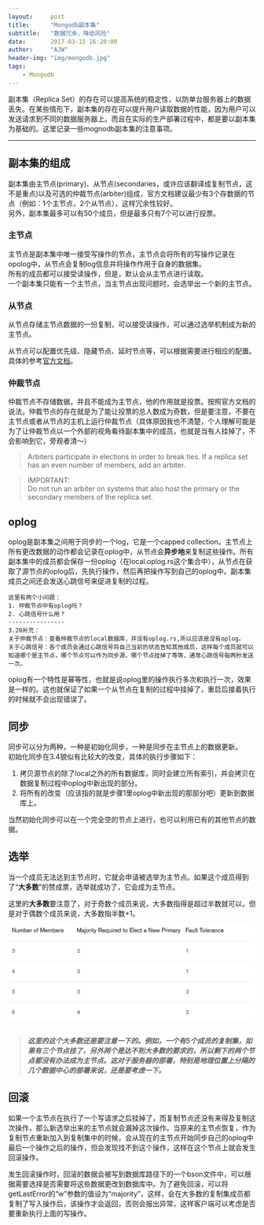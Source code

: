 ```yaml
---
layout:     post
title:      "Mongodb副本集"
subtitle:   "数据冗余，降低风险"
date:       2017-03-15 16:20:00
author:     "AJW"
header-img: "img/mongodb.jpg"
tags:
    - Mongodb
---
```


副本集（Replica Set）的存在可以提高系统的稳定性，以防单台服务器上的数据丢失。在某些情形下，副本集的存在可以提升用户读取数据的性能，因为用户可以发送请求到不同的数据服务器上。而且在实际的生产部署过程中，都是要以副本集为基础的。这里记录一些mognodb副本集的注意事项。

---

## 副本集的组成

副本集由主节点(primary)、从节点(secondaries，或许应该翻译成复制节点，这不是重点)以及可选的仲裁节点(arbiter)组成，官方文档建议最少有3个存数据的节点（例如：1个主节点，2个从节点），这样冗余性较好。  
另外，副本集最多可以有50个成员，但是最多只有7个可以进行投票。

### 主节点

主节点是副本集中唯一接受写操作的节点，主节点会将所有的写操作记录在opolog中，从节点会复制log信息并将操作作用于自身的数据集。  
所有的成员都可以接受读操作，但是，默认会从主节点进行读取。  
一个副本集只能有一个主节点，当主节点出现问题时，会选举出一个新的主节点。

### 从节点

从节点存储主节点数据的一份复制，可以接受读操作，可以通过选举机制成为新的主节点。

从节点可以配置优先级、隐藏节点、延时节点等，可以根据需要进行相应的配置。具体的参考[官方文档](https://docs.mongodb.com/manual/core/replica-set-secondary/)。

### 仲裁节点

仲裁节点不存储数据，并且不能成为主节点，他的作用就是投票。按照官方文档的说法，仲裁节点的存在就是为了能让投票的总人数成为奇数，但是要注意，不要在主节点或者从节点的主机上运行仲裁节点（具体原因我也不清楚，个人理解可能是为了让仲裁节点以一个外部的视角看待副本集中的成员，也就是当有人挂掉了，不会影响到它，旁观者清～）
>Arbiters participate in elections in order to break ties. If a replica set has an even number of members, add an arbiter.

>IMPORTANT:  
>Do not run an arbiter on systems that also host the primary or the secondary members of the replica set.

## oplog

oplog是副本集之间用于同步的一个log，它是一个capped collection。主节点上所有更改数据的动作都会记录在oplog中，从节点会**异步地**来复制这些操作。所有副本集中的成员都会保存一份oplog（在local.oplog.rs这个集合中），从节点在获取了源节点的oplog后，先执行操作，然后再把操作写到自己的oplog中。副本集成员之间还会发送心跳信号来促进复制的过程。
	
	这里有两个小问题：
	1. 仲裁节点中有oplog吗？
	2. 心跳信号什么用？
	----------------
	3.20补充：  
	关于仲裁节点：查看仲裁节点的local数据库，并没有oplog.rs,所以应该是没有oplog。
	关于心跳信号：各个成员会通过心跳信号将自己当前的状态告知其他成员，这样每个成员就可以知道哪个是主节点，哪个节点可以作为同步源，哪个节点挂掉了等等，通常心跳信号每两秒发送一次。

 
oplog有一个特性是幂等性，也就是说oplog里的操作执行多次和执行一次，效果是一样的。这也就保证了如果一个从节点在复制的过程中挂掉了，重启后接着执行的时候就不会出现错误了。

## 同步

同步可以分为两种，一种是初始化同步，一种是同步在主节点上的数据更新。  
初始化同步在3.4貌似有比较大的改变，具体的执行步骤如下：

1. 拷贝源节点的除了local之外的所有数据库，同时会建立所有索引，并会拷贝在数据复制过程中oplog中新出现的部分。
2. 将所有的改变（应该指的就是步骤1里oplog中新出现的那部分吧）更新到数据库上。

当然初始化同步可以在一个完全空的节点上进行，也可以利用已有的其他节点的数据。

## 选举

当一个成员无法达到主节点时，它就会申请被选举为主节点。如果这个成员得到了“**大多数**”的赞成票，选举就成功了，它会成为主节点。

这里的**大多数**要注意了，对于奇数个成员来说，大多数指得是超过半数就可以，但是对于偶数个成员来说，大多数指半数+1。

![mongo的大多数](/img/in-post/mongo-replica-set-majority.PNG)

>***这里的这个大多数还是要注意一下的。例如，一个有5个成员的复制集，如果有三个节点挂了，另外两个是达不到大多数的要求的，所以剩下的两个节点都没有办法成为主节点。这对于服务器的部署，特别是地理位置上分隔的几个数据中心的部署来说，还是要考虑一下。***

## 回滚

如果一个主节点在执行了一个写请求之后挂掉了，而复制节点还没有来得及复制这次操作，那么新选举出来的主节点就会漏掉这次操作。当原来的主节点恢复，作为复制节点重新加入到复制集中的时候，会从现在的主节点开始同步自己的oplog中最后一个操作之后的操作，但会发现找不到这个操作，这样在这个节点上就会发生回滚操作。

发生回滚操作时，回滚的数据会被写到数据库路径下的一个bson文件中，可以根据需要选择是否需要将这些数据更改到数据库中。为了避免回滚，可以将getLastError的“w”参数的值设为“majority”，这样，会在大多数的复制集成员都复制了写入操作后，该操作才会返回，否则会报出异常，这样客户端可以考虑是否要重新执行上面的写操作。